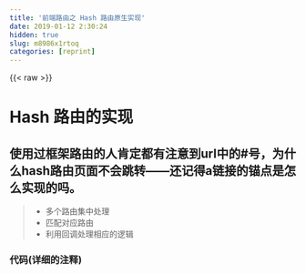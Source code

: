 ```yaml
---
title: '前端路由之 Hash 路由原生实现' 
date: 2019-01-12 2:30:24
hidden: true
slug: m8986x1rtoq
categories: [reprint]
---
```


{{< raw >}}

                    
<h1 id="articleHeader0">Hash 路由的实现</h1>
<h2 id="articleHeader1">使用过框架路由的人肯定都有注意到url中的#号，为什么hash路由页面不会跳转——还记得a链接的锚点是怎么实现的吗。</h2>
<blockquote><ul>
<li>多个路由集中处理</li>
<li>匹配对应路由</li>
<li>利用回调处理相应的逻辑</li>
</ul></blockquote>
<h3 id="articleHeader2">代码(详细的注释)</h3>
<div class="widget-codetool" style="display:none;">
      <div class="widget-codetool--inner">
      <span class="selectCode code-tool" data-toggle="tooltip" data-placement="top" title="" data-original-title="全选"></span>
      <span type="button" class="copyCode code-tool" data-toggle="tooltip" data-placement="top" data-clipboard-text="  <ul>
    <li><a href=&quot;#/&quot;>index</a></li>
    <li><a href=&quot;#/item&quot;>item</a></li>
    <li><a href=&quot;#/list&quot;>list</a></li>
  </ul>
  <br>
  <br>
  <div>头部</div>
  <h1 class='result'></h1>


    function Router() {
       // 路由储存
       this.routes = {};
       // 当前路由
       this.currentUrl = '';
    }
    Router.prototype = {
      // 路由处理
      route: function (path, callback) {
        this.routes[path] = callback || function(){};
      },
       // 页面刷新
      refresh: function () {
        // 当前的hash值
        this.currentUrl = location.hash.slice(1) || '/';
        // 执行hash值改变后相对应的回调函数
        this.routes[this.currentUrl]();
      },
      // 页面初始化
      init: function () {
        // 页面加载事件
        window.addEventListener('load', this.refresh.bind(this), false);
        // hash 值改变事件
        window.addEventListener('hashchange', this.refresh.bind(this), false);
      }
    }
   
    // 全局挂载
    window.Router = new Router();
    // 初始化
    window.Router.init();

    let obj = document.querySelector('.result');
    
    function changeConent (cnt) {
      obj.innerHTML = cnt
    }

    // 匹配路由做相应的操作
    Router.route('/', () => {
      changeConent(&quot;当前是首页&quot;);
    })

    Router.route('/item', () => {
      changeConent('当前是item页面');
    })

    Router.route('/list', () => {
      // ajax 的数据就可以这样去拼接
      setTimeout(() => {
        obj.innerHTML = '<h1 style=&quot;color: red&quot;>Hello World</h1>'
      }, 1000)
    })" title="" data-original-title="复制"></span>
      <span type="button" class="saveToNote code-tool" data-toggle="tooltip" data-placement="top" title="" data-original-title="放进笔记"></span>
      </div>
      </div><pre class="hljs actionscript"><code>  &lt;ul&gt;
    &lt;li&gt;&lt;a href=<span class="hljs-string">"#/"</span>&gt;index&lt;/a&gt;&lt;/li&gt;
    &lt;li&gt;&lt;a href=<span class="hljs-string">"#/item"</span>&gt;item&lt;/a&gt;&lt;/li&gt;
    &lt;li&gt;&lt;a href=<span class="hljs-string">"#/list"</span>&gt;list&lt;/a&gt;&lt;/li&gt;
  &lt;/ul&gt;
  &lt;br&gt;
  &lt;br&gt;
  &lt;div&gt;头部&lt;/div&gt;
  &lt;h1 <span class="hljs-class"><span class="hljs-keyword">class</span>='<span class="hljs-title">result</span>'&gt;&lt;/<span class="hljs-title">h1</span>&gt;


    <span class="hljs-title">function</span> <span class="hljs-title">Router</span>() </span>{
       <span class="hljs-comment">// 路由储存</span>
       <span class="hljs-keyword">this</span>.routes = {};
       <span class="hljs-comment">// 当前路由</span>
       <span class="hljs-keyword">this</span>.currentUrl = <span class="hljs-string">''</span>;
    }
    Router.prototype = {
      <span class="hljs-comment">// 路由处理</span>
      route: <span class="hljs-function"><span class="hljs-keyword">function</span> <span class="hljs-params">(path, callback)</span> </span>{
        <span class="hljs-keyword">this</span>.routes[path] = callback || <span class="hljs-function"><span class="hljs-keyword">function</span><span class="hljs-params">()</span></span>{};
      },
       <span class="hljs-comment">// 页面刷新</span>
      refresh: <span class="hljs-function"><span class="hljs-keyword">function</span> <span class="hljs-params">()</span> </span>{
        <span class="hljs-comment">// 当前的hash值</span>
        <span class="hljs-keyword">this</span>.currentUrl = location.hash.slice(<span class="hljs-number">1</span>) || <span class="hljs-string">'/'</span>;
        <span class="hljs-comment">// 执行hash值改变后相对应的回调函数</span>
        <span class="hljs-keyword">this</span>.routes[<span class="hljs-keyword">this</span>.currentUrl]();
      },
      <span class="hljs-comment">// 页面初始化</span>
      init: <span class="hljs-function"><span class="hljs-keyword">function</span> <span class="hljs-params">()</span> </span>{
        <span class="hljs-comment">// 页面加载事件</span>
        window.addEventListener(<span class="hljs-string">'load'</span>, <span class="hljs-keyword">this</span>.refresh.bind(<span class="hljs-keyword">this</span>), <span class="hljs-literal">false</span>);
        <span class="hljs-comment">// hash 值改变事件</span>
        window.addEventListener(<span class="hljs-string">'hashchange'</span>, <span class="hljs-keyword">this</span>.refresh.bind(<span class="hljs-keyword">this</span>), <span class="hljs-literal">false</span>);
      }
    }
   
    <span class="hljs-comment">// 全局挂载</span>
    window.Router = <span class="hljs-keyword">new</span> Router();
    <span class="hljs-comment">// 初始化</span>
    window.Router.init();

    let obj = document.querySelector(<span class="hljs-string">'.result'</span>);
    
    <span class="hljs-function"><span class="hljs-keyword">function</span> <span class="hljs-title">changeConent</span> <span class="hljs-params">(cnt)</span> </span>{
      obj.innerHTML = cnt
    }

    <span class="hljs-comment">// 匹配路由做相应的操作</span>
    Router.route(<span class="hljs-string">'/'</span>, () =&gt; {
      changeConent(<span class="hljs-string">"当前是首页"</span>);
    })

    Router.route(<span class="hljs-string">'/item'</span>, () =&gt; {
      changeConent(<span class="hljs-string">'当前是item页面'</span>);
    })

    Router.route(<span class="hljs-string">'/list'</span>, () =&gt; {
      <span class="hljs-comment">// ajax 的数据就可以这样去拼接</span>
      setTimeout(() =&gt; {
        obj.innerHTML = <span class="hljs-string">'&lt;h1 style="color: red"&gt;Hello World&lt;/h1&gt;'</span>
      }, <span class="hljs-number">1000</span>)
    })</code></pre>

                
{{< /raw >}}

# 版权声明
本文资源来源互联网，仅供学习研究使用，版权归该资源的合法拥有者所有，

本文仅用于学习、研究和交流目的。转载请注明出处、完整链接以及原作者。

原作者若认为本站侵犯了您的版权，请联系我们，我们会立即删除！

## 原文标题
前端路由之 Hash 路由原生实现

## 原文链接
[https://segmentfault.com/a/1190000009799576](https://segmentfault.com/a/1190000009799576)

